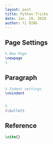 ```yaml
---
layout: post
title: Python Tricks
date: Jan. 19, 2018
author: Yi DING
---
```



## Page Settings

``` LaTeX
% New Page
\newpage
% 
```

## Paragraph
``` LaTeX
% Indent settings
\noindent


% 
$\bullet$
```

## Reference
``` LaTeX
\cite{}
```
